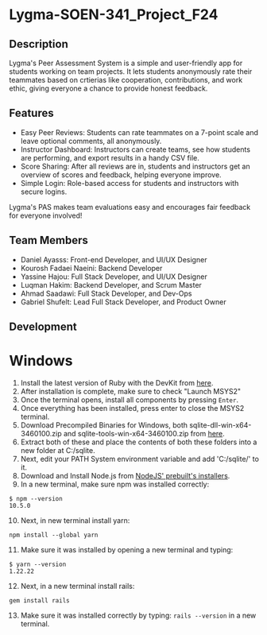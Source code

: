 # Lygma-SOEN-341_Project_F24
## Description

Lygma's Peer Assessment System is a simple and user-friendly app for students working on team projects. It lets students anonymously rate their teammates based on crtierias like cooperation, contributions, and work ethic, giving everyone a chance to provide honest feedback.


## Features

* Easy Peer Reviews: Students can rate teammates on a 7-point scale and leave optional comments, all anonymously.
* Instructor Dashboard: Instructors can create teams, see how students are performing, and export results in a handy CSV file.
* Score Sharing: After all reviews are in, students and instructors get an overview of scores and feedback, helping everyone improve.
* Simple Login: Role-based access for students and instructors with secure logins.

Lygma's PAS makes team evaluations easy and encourages fair feedback for everyone involved!


## Team Members
* Daniel Ayasss: Front-end Developer, and UI/UX Designer
* Kourosh Fadaei Naeini: Backend Developer
* Yassine Hajou: Full Stack Developer, and UI/UX Designer
* Luqman Hakim: Backend Developer, and Scrum Master
* Ahmad Saadawi: Full Stack Developer, and Dev-Ops
* Gabriel Shufelt: Lead Full Stack Developer, and Product Owner

## Development
# Windows
1. Install the latest version of Ruby with the DevKit from [here](https://rubyinstaller.org/downloads/).
2. After installation is complete, make sure to check "Launch MSYS2"
3. Once the terminal opens, install all components by pressing `Enter`.
4. Once everything has been installed, press enter to close the MSYS2 terminal.
5. Download Precompiled Binaries for Windows, both sqlite-dll-win-x64-3460100.zip and sqlite-tools-win-x64-3460100.zip from [here](https://www.sqlite.org/download.html).
6. Extract both of these and place the contents of both these folders into a new folder at C:/sqlite.
7. Next, edit your PATH System environment variable and add 'C:/sqlite/' to it.
8. Download and Install Node.js from [NodeJS' prebuilt's installers](https://nodejs.org/en/download/prebuilt-installer/current).
9. In a new terminal, make sure npm was installed correctly: 
```
$ npm --version 
10.5.0
```
10. Next, in new terminal install yarn: 
```
npm install --global yarn
```
11. Make sure it was installed by opening a new terminal and typing:
```
$ yarn --version
1.22.22
```
12. Next, in a new terminal install rails: 
```
gem install rails
```
13. Make sure it was installed correctly by typing: `rails --version` in a new terminal. 
                                                                                                                                                                               